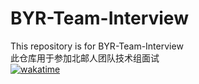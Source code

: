 # BYR-Team-Interview
This repository is for BYR-Team-Interview   
此仓库用于参加北邮人团队技术组面试   
[![wakatime](https://wakatime.com/badge/user/0985cb7f-21b8-4ea5-86a4-5e6ba93cb575/project/71a7e204-938b-462b-b1ab-96b390cacfeb.svg)](https://wakatime.com/badge/user/0985cb7f-21b8-4ea5-86a4-5e6ba93cb575/project/71a7e204-938b-462b-b1ab-96b390cacfeb)
